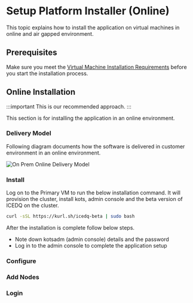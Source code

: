 # Setup Platform Installer (Online)

This topic explains how to install the application on virtual machines in online and air gapped environment.

## Prerequisites 

Make sure you meet the [Virtual Machine Installation Requirements](embedded-cluster-requirements#using-virtual-machines) before you start the installation process.

## Online Installation 

:::important
This is our recommended approach. 
:::

This section is for installing the application in an online environment.

### Delivery Model

Following diagram documents how the software is delivered in customer environment in an online environment.

![On Prem Online Delivery Model](/img/on-prem-online-delivery-model.png)

### Install 

Log on to the Primary VM to run the below installation command. It will provision the cluster, install kots, admin console and the beta version of ICEDQ on the cluster. 

```bash
curl -sSL https://kurl.sh/icedq-beta | sudo bash
```

After the installation is complete follow below steps. 

* Note down kotsadm (admin console) details and the password 
* Log in to the admin console to complete the application setup

### Configure 

### Add Nodes

### Login

